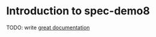 # Introduction to spec-demo8

TODO: write [great documentation](http://jacobian.org/writing/what-to-write/)
